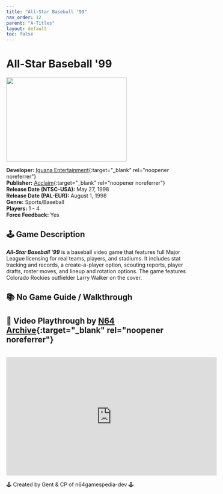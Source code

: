 ```yaml
---
title: "All-Star Baseball '99"
nav_order: 12
parent: "A-Titles"
layout: default
toc: false
---
```


# All-Star Baseball '99  
<b>  
<img src="https://raw.githubusercontent.com/TheGent/n64gamespedia/main/media/usa/All-Star-Baseball-'99-(USA).png" alt="" style="object-fit:cover;width:320px;height:224px"/>  
</b>

**Developer:** [Iguana Entertainment](https://en.wikipedia.org/wiki/Iguana_Entertainment){:target="_blank" rel="noopener noreferrer"}  
**Publisher:** [Acclaim](https://en.wikipedia.org/wiki/Acclaim_Entertainment){:target="_blank" rel="noopener noreferrer"}  
**Release Date (NTSC-USA):** May 27, 1998  
**Release Date (PAL-EUR):** August 1, 1998  
**Genre:** Sports/Baseball  
**Players:** 1 - 4  
**Force Feedback:** Yes  

## 🕹️ Game Description  
<em><strong>All-Star Baseball '99</strong></em> is a baseball video game that features full Major League licensing for real teams, players, and stadiums. It includes stat tracking and records, a create-a-player option, scouting reports, player drafts, roster moves, and lineup and rotation options. The game features Colorado Rockies outfielder Larry Walker on the cover.

<p class="has-medium-font-size"></p>

## 📚 No Game Guide / Walkthrough  

<p class="has-medium-font-size"></p>

## 🎥 Video Playthrough by [N64 Archive](https://www.youtube.com/channel/UC1fUDTXUTKjpk_j7leAhAyw){:target="_blank" rel="noopener noreferrer"}  
<br />  
<iframe width="560" height="315" src="https://www.youtube.com/embed/htA--oSSzkQ?si=KLxDXwtOJByCgk-B" title="All-Star Baseball '99 – Full Playthrough by N64 Archive" frameborder="0" allowfullscreen></iframe>

🕹️ Created by Gent & CP of n64gamespedia-dev 🕹️

<!-- Vault Format: n64gamespedia-dev -->
<!-- Protocol Source: _vault-specs/format-protocol.md -->